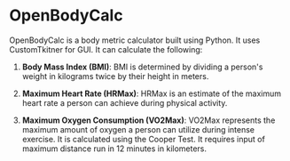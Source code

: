 # OpenBodyCalc

OpenBodyCalc is a body metric calculator built using Python. It uses CustomTkitner for GUI. It can calculate the following:


1. **Body Mass Index (BMI)**: BMI is determined by dividing a person's weight in kilograms twice by their height in meters. 

2. **Maximum Heart Rate (HRMax)**: HRMax is an estimate of the maximum heart rate a person can achieve during physical activity. 

3. **Maximum Oxygen Consumption (VO2Max)**: VO2Max represents the maximum amount of oxygen a person can utilize during intense exercise. It is calculated using the Cooper Test. It requires input of maximum distance run in 12 minutes in kilometers.